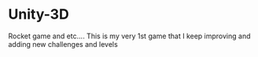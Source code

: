 # Unity-3D
Rocket game and etc....
This is my very 1st game that I keep improving and adding new challenges and levels
